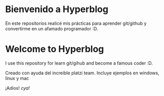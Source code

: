 # Bienvenido a Hyperblog

En este repositorios realicé mis prácticas para aprender git/github y convertirme en un afamado programador :D.

# Welcome to Hyperblog

I use this repository for learn git/gihub and become a famous coder :D.

Creado con ayuda del increible platzi team.
Incluye ejemplos en windows, linux y mac

¡Adios!
*cya!*